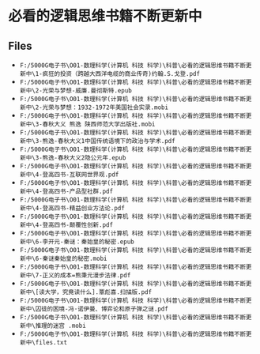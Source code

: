 # 必看的逻辑思维书籍不断更新中

## Files

- `F:/5000G电子书\O01-数理科学(计算机 科技 科学)\科普\必看的逻辑思维书籍不断更新中\1-疯狂的投资（跨越大西洋电缆的商业传奇)约翰.S.戈登.pdf`
- `F:/5000G电子书\O01-数理科学(计算机 科技 科学)\科普\必看的逻辑思维书籍不断更新中\2-光荣与梦想-威廉.曼彻斯特.epub`
- `F:/5000G电子书\O01-数理科学(计算机 科技 科学)\科普\必看的逻辑思维书籍不断更新中\2-光荣与梦想：1932-1972年美国社会实录.mobi`
- `F:/5000G电子书\O01-数理科学(计算机 科技 科学)\科普\必看的逻辑思维书籍不断更新中\3-春秋大义 熊逸 陕西师范大学出版社.mobi`
- `F:/5000G电子书\O01-数理科学(计算机 科技 科学)\科普\必看的逻辑思维书籍不断更新中\3-熊逸-春秋大义1中国传统语境下的政治与学术.pdf`
- `F:/5000G电子书\O01-数理科学(计算机 科技 科学)\科普\必看的逻辑思维书籍不断更新中\3-熊逸-春秋大义2隐公元年.epub`
- `F:/5000G电子书\O01-数理科学(计算机 科技 科学)\科普\必看的逻辑思维书籍不断更新中\4-登高四书-互联网世界观.pdf`
- `F:/5000G电子书\O01-数理科学(计算机 科技 科学)\科普\必看的逻辑思维书籍不断更新中\4-登高四书-产品型社群.pdf`
- `F:/5000G电子书\O01-数理科学(计算机 科技 科学)\科普\必看的逻辑思维书籍不断更新中\4-登高四书-精益创业方法论.pdf`
- `F:/5000G电子书\O01-数理科学(计算机 科技 科学)\科普\必看的逻辑思维书籍不断更新中\4-登高四书-颠覆性创新.pdf`
- `F:/5000G电子书\O01-数理科学(计算机 科技 科学)\科普\必看的逻辑思维书籍不断更新中\6-李开元-秦谜：秦始皇的秘密.epub`
- `F:/5000G电子书\O01-数理科学(计算机 科技 科学)\科普\必看的逻辑思维书籍不断更新中\6-秦谜秦始皇的秘密.mobi`
- `F:/5000G电子书\O01-数理科学(计算机 科技 科学)\科普\必看的逻辑思维书籍不断更新中\7-正义的成本=熊秉元漫步法律.pdf`
- `F:/5000G电子书\O01-数理科学(计算机 科技 科学)\科普\必看的逻辑思维书籍不断更新中\[读大学，究竟读什么].覃彪喜.扫描版.pdf`
- `F:/5000G电子书\O01-数理科学(计算机 科技 科学)\科普\必看的逻辑思维书籍不断更新中\囚徒的困境-冯·诺伊曼、博弈论和原子弹之谜.pdf`
- `F:/5000G电子书\O01-数理科学(计算机 科技 科学)\科普\必看的逻辑思维书籍不断更新中\推理的迷宫 .mobi`
- `F:/5000G电子书\O01-数理科学(计算机 科技 科学)\科普\必看的逻辑思维书籍不断更新中\files.txt`
